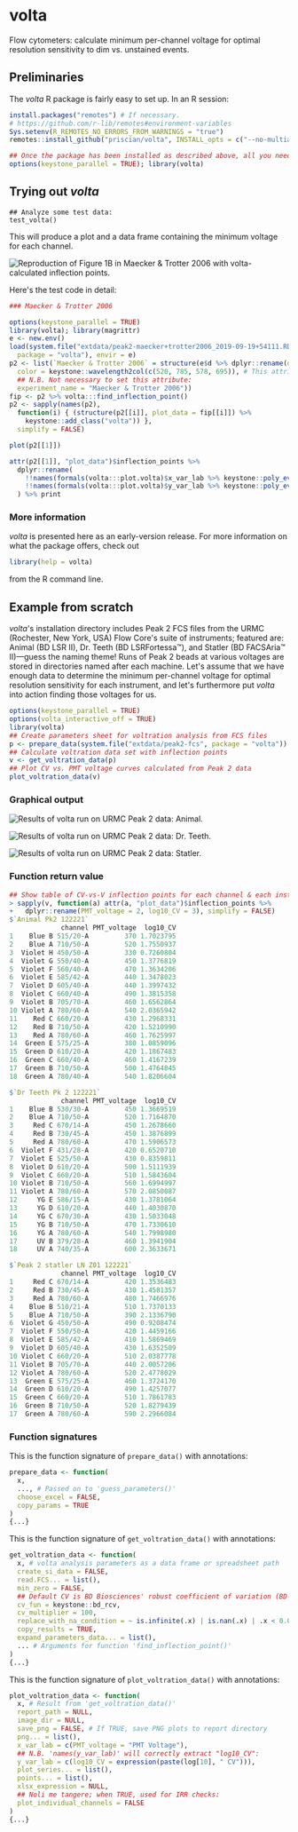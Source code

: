 # volta
Flow cytometers: calculate minimum per-channel voltage for optimal resolution sensitivity to dim vs. unstained events.

## Preliminaries
The *volta* R package is fairly easy to set up. In an R session:
```r
install.packages("remotes") # If necessary.
# https://github.com/r-lib/remotes#environment-variables
Sys.setenv(R_REMOTES_NO_ERRORS_FROM_WARNINGS = "true")
remotes::install_github("priscian/volta", INSTALL_opts = c("--no-multiarch"))

## Once the package has been installed as described above, all you need to use it is:
options(keystone_parallel = TRUE); library(volta)
```

## Trying out *volta*
```
## Analyze some test data:
test_volta()
```

This will produce a plot and a data frame containing the minimum voltage for each channel.

![Reproduction of Figure 1B in Maecker & Trotter 2006 with volta-calculated inflection points.](<inst/images/001 - Maecker & Trotter 2006.png>)

Here's the test code in detail:
```r
### Maecker & Trotter 2006

options(keystone_parallel = TRUE)
library(volta); library(magrittr)
e <- new.env()
load(system.file("extdata/peak2-maecker+trotter2006_2019-09-19+54111.RData",
  package = "volta"), envir = e)
p2 <- list(`Maecker & Trotter 2006` = structure(e$d %>% dplyr::rename(quantity = 1),
  color = keystone::wavelength2col(c(520, 785, 578, 695)), # This attribute is necessary!
  ## N.B. Not necessary to set this attribute:
  experiment_name = "Maecker & Trotter 2006"))
fip <- p2 %>% volta:::find_inflection_point()
p2 <- sapply(names(p2),
  function(i) { (structure(p2[[i]], plot_data = fip[[i]]) %>%
    keystone::add_class("volta")) },
  simplify = FALSE)

plot(p2[[1]])

attr(p2[[1]], "plot_data")$inflection_points %>%
  dplyr::rename(
    !!names(formals(volta:::plot.volta)$x_var_lab %>% keystone::poly_eval()) := "inflection",
    !!names(formals(volta:::plot.volta)$y_var_lab %>% keystone::poly_eval()) := "y"
  ) %>% print
```

### More information
*volta* is presented here as an early-version release. For more information on what the package offers, check out
```r
library(help = volta)
```
from the R command line.

## Example from scratch

*volta*'s installation directory includes Peak 2 FCS files from the URMC (Rochester, New York, USA) Flow Core's suite of instruments; featured are: Animal (BD LSR II), Dr. Teeth (BD LSRFortessa™), and Statler (BD FACSAria™ II)—guess the naming theme! Runs of Peak 2 beads at various voltages are stored in directories named after each machine. Let's assume that we have enough data to determine the minimum per-channel voltage for optimal resolution sensitivity for each instrument, and let's furthermore put *volta* into action finding those voltages for us.

```r
options(keystone_parallel = TRUE)
options(volta_interactive_off = TRUE)
library(volta)
## Create parameters sheet for voltration analysis from FCS files
p <- prepare_data(system.file("extdata/peak2-fcs", package = "volta"))
## Calculate voltration data set with inflection points
v <- get_voltration_data(p)
## Plot CV vs. PMT voltage curves calculated from Peak 2 data
plot_voltration_data(v)
```

### Graphical output
<!--<br/>-->
[//]: <br/>

![Results of volta run on URMC Peak 2 data: Animal.](<inst/images/002 - Animal.png>)

![Results of volta run on URMC Peak 2 data: Dr. Teeth.](<inst/images/003 - Dr Teeth.png>)

![Results of volta run on URMC Peak 2 data: Statler.](<inst/images/004 - Statler.png>)

### Function return value
<!--<br/>-->
[//]: <br/>

```r
## Show table of CV-vs-V inflection points for each channel & each instrument
> sapply(v, function(a) attr(a, "plot_data")$inflection_points %>%
+   dplyr::rename(PMT_voltage = 2, log10_CV = 3), simplify = FALSE)
$`Animal Pk2 122221`
             channel PMT_voltage  log10_CV
1    Blue B 515/20-A         370 1.7023795
2    Blue A 710/50-A         520 1.7550937
3  Violet H 450/50-A         330 0.7260804
4  Violet G 550/40-A         450 1.3776819
5  Violet F 560/40-A         470 1.3634206
6  Violet E 585/42-A         440 1.3478023
7  Violet D 605/40-A         440 1.3997432
8  Violet C 660/40-A         490 1.3815358
9  Violet B 705/70-A         460 1.6562864
10 Violet A 780/60-A         540 2.0365942
11    Red C 660/20-A         430 1.2968331
12    Red B 710/50-A         420 1.5210990
13    Red A 780/60-A         460 1.7625997
14  Green E 575/25-A         380 1.0859096
15  Green D 610/20-A         420 1.1867483
16  Green C 660/40-A         460 1.4167239
17  Green B 710/50-A         500 1.4764845
18  Green A 780/40-A         540 1.8206604

$`Dr Teeth Pk 2 122221`
             channel PMT_voltage  log10_CV
1    Blue B 530/30-A         450 1.3669519
2    Blue A 710/50-A         520 1.7164870
3     Red C 670/14-A         450 1.2678660
4     Red B 730/45-A         450 1.3876899
5     Red A 780/60-A         470 1.5906573
6  Violet F 431/28-A         420 0.6520710
7  Violet E 525/50-A         430 0.8359811
8  Violet D 610/20-A         500 1.5111939
9  Violet C 660/20-A         510 1.5843604
10 Violet B 710/50-A         560 1.6994997
11 Violet A 780/60-A         570 2.0850087
12     YG E 586/15-A         430 1.3781064
13     YG D 610/20-A         440 1.4030870
14     YG C 670/30-A         430 1.5033048
15     YG B 710/50-A         470 1.7330610
16     YG A 780/60-A         540 1.7998980
17     UV B 379/28-A         460 1.3941904
18     UV A 740/35-A         600 2.3633671

$`Peak 2 statler LN Z01 122221`
             channel PMT_voltage  log10_CV
1     Red C 670/14-A         420 1.3536483
2     Red B 730/45-A         430 1.4581357
3     Red A 780/60-A         480 1.7466976
4    Blue B 510/21-A         510 1.7370133
5    Blue A 710/50-A         390 2.1336790
6  Violet G 450/50-A         490 0.9208474
7  Violet F 550/50-A         420 1.4459166
8  Violet E 585/42-A         410 1.5869469
9  Violet D 605/40-A         430 1.6352509
10 Violet C 660/20-A         510 2.0387778
11 Violet B 705/70-A         440 2.0057206
12 Violet A 780/60-A         520 2.4778029
13  Green E 575/25-A         460 1.3724170
14  Green D 610/20-A         490 1.4257077
15  Green C 660/20-A         510 1.7861783
16  Green B 710/50-A         520 1.8279439
17  Green A 780/60-A         590 2.2966084
```

### Function signatures
<!--<br/>-->
[//]: <br/>

This is the function signature of `prepare_data()` with annotations:

```r
prepare_data <- function(
  x,
  ..., # Passed on to 'guess_parameters()'
  choose_excel = FALSE,
  copy_params = TRUE
)
{...}
```

This is the function signature of `get_voltration_data()` with annotations:

```r
get_voltration_data <- function(
  x, # volta analysis parameters as a data frame or spreadsheet path
  create_si_data = FALSE,
  read.FCS... = list(),
  min_zero = FALSE,
  ## Default CV is BD Biosciences' robust coefficient of variation (BD-rCV):
  cv_fun = keystone::bd_rcv,
  cv_multiplier = 100,
  replace_with_na_condition = ~ is.infinite(.x) | is.nan(.x) | .x < 0.0,
  copy_results = TRUE,
  expand_parameters_data... = list(),
  ... # Arguments for function 'find_inflection_point()'
)
{...}
```

This is the function signature of `plot_voltration_data()` with annotations:

```r
plot_voltration_data <- function(
  x, # Result from 'get_voltration_data()'
  report_path = NULL,
  image_dir = NULL,
  save_png = FALSE, # If TRUE, save PNG plots to report directory
  png... = list(),
  x_var_lab = c(PMT_voltage = "PMT Voltage"),
  ## N.B. 'names(y_var_lab)' will correctly extract "log10_CV":
  y_var_lab = c(log10_CV = expression(paste(log[10], " CV"))),
  plot_series... = list(),
  points... = list(),
  xlsx_expression = NULL,
  ## Noli me tangere; when TRUE, used for IRR checks:
  plot_individual_channels = FALSE
)
{...}
```

